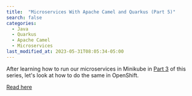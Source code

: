```yaml
---
title:  "Microservices With Apache Camel and Quarkus (Part 5)"
search: false
categories:
  - Java
  - Quarkus
  - Apache Camel
  - Microservices
last_modified_at: 2023-05-31T08:05:34-05:00
---
```


After learning how to run our microservices in Minikube in [Part 3](https://dzone.com/articles/micro-services-with-apache-camel-and-quarkus-3) of this series, let's look at how to do the same in OpenShift.

[Read here](https://dzone.com/articles/micro-services-with-apache-camel-and-quarkus-4)
